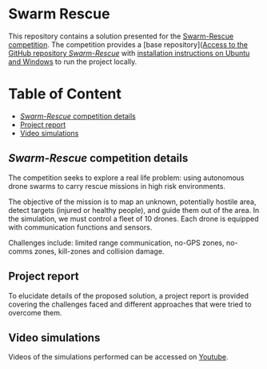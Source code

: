 # Swarm Rescue

This repository contains a solution presented for the [Swarm-Rescue competition](https://emmanuel-battesti.github.io/swarm-rescue-website/). The competition provides a [base repository]([Access to the GitHub repository *Swarm-Rescue*](https://github.com/emmanuel-battesti/swarm-rescue) with [installation instructions on Ubuntu and  Windows](https://github.com/emmanuel-battesti/swarm-rescue/blob/main/INSTALL.md) to run the project locally.

# Table of Content

- [*Swarm-Rescue* competition details](#swarm-rescue-competition-details)
- [Project report](#project-report)
- [Video simulations](#video-simulations)

<span style="background-color:green">

## *Swarm-Rescue* competition details

The competition seeks to explore a real life problem: using autonomous drone swarms to carry rescue missions in high risk environments.

The objective of the mission is to map an unknown, potentially hostile area, detect targets (injured or healthy people), and guide them out of the area. In the simulation, we must control a fleet of 10 drones. Each drone is equipped with communication functions and sensors.

Challenges include: limited range communication, no-GPS zones, no-comms zones, kill-zones and collision damage.
</span>

## Project report

To elucidate details of the proposed solution, a project report is provided covering the challenges faced and different approaches that were tried to overcome them.

## Video simulations

Videos of the simulations performed can be accessed on [Youtube](https://youtube.com/playlist?list=PLtjhlzG74dXQtCeJVn7zF_i-BjA6-myyC&si=7HfPvuB6ZMK2P3f_).

